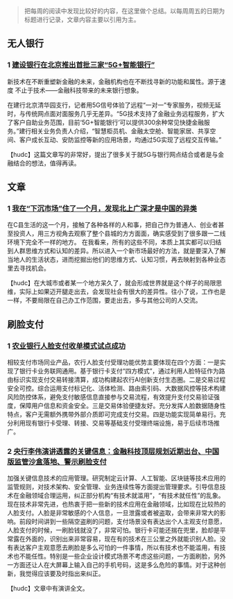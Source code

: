 >把每周的阅读中发现比较好的内容，在这里做个总结。以每周周五的日期为标题进行记录，文章内容主要以引用为主。


## 无人银行

### 1 [建设银行在北京推出首批三家“5G+智能银行”](https://mp.weixin.qq.com/s/Y7GGyiKd_OQjdwaMOOsewQ)

新技术在不断重塑新金融的未来，金融机构也在不断找寻新的功能和属性。源于速度 不止于技术——金融科技带来的未来银行想象。

在建行北京清华园支行，记者用5G信号体验了远程“一对一”专家服务，视频无延时，与传统网点面对面服务几乎无差异。“5G技术支持了金融业务远程服务，扩大了客户自助业务范围，目前‘5G+智能银行’可以提供300余种常见快捷金融服务。”建行相关业务负责人介绍，“智慧柜员机、金融太空舱、智能家居、共享空间、客户成长互动、安防监控等新的应用场景，均通过5G实现了远程交互传输。”

【hudc】这篇文章写的非常好，提出了很多关于就5G与银行网点结合或者是与金融结合的想法，值得再读。



## 文章

### 1 [我在“下沉市场”住了一个月，发现北上广深才是中国的异类](https://view.inews.qq.com/a/20190715A0AEMJ00?chlid=news_news_top&shareto=&from=timeline&isappinstalled=0&openid=o04IBAIkGbyu3gffQL6z2q4xf77k&key=&version=62060833&devicetype=Windows+10&wuid=oDdoCt_c_1D1Bs4XGIX1Fe9MqzVA&sharer=o04IBAIkGbyu3gffQL6z2q4xf77k&uid=)

在C县生活的这一个月，接触了各种各样的人和事，把自己作为普通人、创业者甚至投资人，用三方视角去观察了整个县城的方方面面，确实感受到了很多跟一二线环境下完全不一样的地方。
在我看来，所有的这些不同，本质上其实都可以归结到人群思维方式和认知的差异。所以进入一个新市场最好的方法，就是要深入了解当地人的生活状态，进而挖掘出他们的思维方式、认知习惯，再去映射到各种业态里去寻找机会。

【hudc】在大城市或者某一个地方呆久了，就会形成世界就是这个样子的局限思维，实际上如果迈开腿走出去，会发现社会有很大的差异性。往小了说，工作也是一样，不要局限在自己办工作范围，要走出去，多与其他公司的人交流。

## 刷脸支付

### 1 [农业银行人脸支付收单模式试点成功](https://mp.weixin.qq.com/s/jHFB72DsrBCPYM23bs844g)

相较支付市场同业产品，农行人脸支付受理功能优势主要体现在四个方面：一是实现了银行卡业务联网通用。基于银行卡支付“四方模式”，通过利用人脸特征作为路由标识实现支付交易转接清算，成功构建起农行AI创新支付生态圈。二是交易过程安全可控。综合运用支付标记化、活体检测、路由索引码、大数据风控等技术构建风险防控体系，避免支付敏感信息直接参与交易流程，有效提升支付交易验证强度，保障用户信息和资金安全。三是交易体验便捷友好。充分发挥人脸数据随身性特点，客户无需额外携带外部介质即可完成支付交易。四是功能实现简单易行。充分利用现有银行卡受理、转接、交易等基础支付受理终端设施，易于后续市场推广。

### 2 [央行李伟演讲透露的关键信息：金融科技顶层规划近期出台、中国版监管沙盒落地、警示刷脸支付](https://mp.weixin.qq.com/s/qYw4j8kjADzsNoiiXYkVfA)

加强关键信息技术的应用管理。研究制定云计算、人工智能、区块链等技术应用的监管规则，对技术架构、安全管理、业务连续性等方面提出管理要求。引导信息技术在金融领域合理运用，纠正部分机构“有技术就滥用”，“有技术就任性”的乱象。现在技术非常先进，也热衷于把一些新的技术应用在金融领域，比如现在比较热的人脸支付。人脸是非常敏感的个人信息，一旦泄露或者被盗取，会带来非常大的影响。前段时间讲到一些隔空盗刷的问题，支付场景没有表达出个人主观支付意愿，人脸支付的时候，一刷脸钱就没了，非常可怕。银行卡可能还揣在兜里，脸却是平常露在外面的，识别出来非常容易，现在有的技术在三公里之外就能识别人脸。没有表达客户主观意愿去刷脸是多么可怕的一件事情，所以有技术也不能滥用，有技术也不能任性。特别是一些企业设计模式场景不考虑这些问题，一方面刷脸，另外一方面还让人在大屏幕上输入自己的手机号码，这是多么危险的事情。对于这种创新，我觉得应该要及时指出来纠正。

【hudc】文章中有演讲全文。